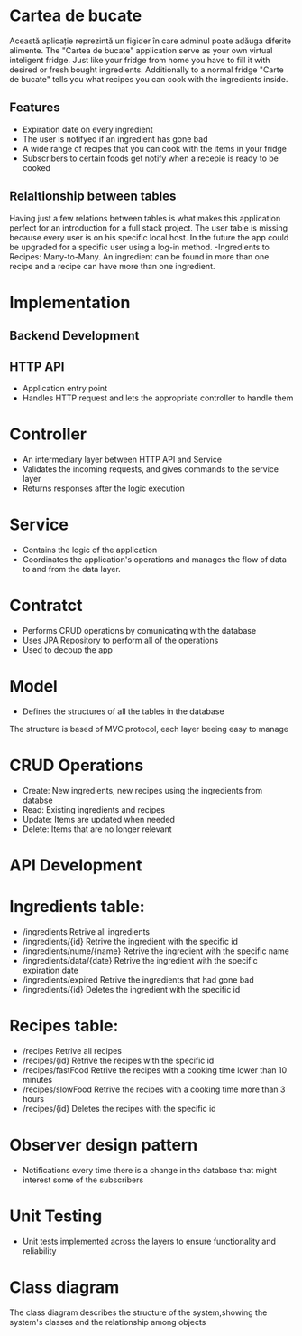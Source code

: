 # Cartea de bucate

Această aplicație reprezintă un figider în care adminul poate adăuga diferite alimente. 
The "Cartea de bucate" application serve as your own virtual inteligent fridge. Just like 
your fridge from home you have to fill it with desired or fresh bought ingredients.
Additionally to a normal fridge "Carte de bucate" tells you what recipes you can cook with 
the ingredients inside.

## Features

- Expiration date on every ingredient
- The user is notifyed if an ingredient has gone bad
- A wide range of recipes that you can cook with the items in your fridge
- Subscribers to certain foods get notify when a recepie is ready to be cooked

## Relaltionship between tables

Having just a few relations between tables is what makes this application perfect for 
an introduction for a full stack project.
The user table is missing because every user is on his specific local host. In the future 
the app could be upgraded for a specific user using a log-in method.
-Ingredients to Recipes: Many-to-Many. An ingredient can be found in more than one recipe
and a recipe can have more than one ingredient.

# Implementation

## Backend Development
## HTTP API 
- Application entry point
- Handles HTTP request and lets the appropriate controller to handle them

# Controller
- An intermediary layer between HTTP API and Service
- Validates the incoming requests, and gives commands to the service layer
- Returns responses after the logic execution

# Service
- Contains the logic of the application
- Coordinates the application's operations and manages the flow of data to and from the data layer.

# Contratct
- Performs CRUD operations by comunicating with the database
- Uses JPA Repository to perform all of the operations
- Used to decoup the app

# Model 
- Defines the structures of all the tables in the database

The structure is based of MVC protocol, each layer beeing easy to manage

# CRUD Operations
- Create: New ingredients, new recipes using the ingredients from databse
- Read: Existing ingredients and recipes
- Update: Items are updated when needed
- Delete: Items that are no longer relevant

# API Development
# Ingredients table:
- /ingredients Retrive all ingredients
- /ingredients/{id} Retrive the ingredient with the specific id
- /ingredients/nume/{name} Retrive the ingredient with the specific name
- /ingredients/data/{date} Retrive the ingredient with the specific expiration date
- /ingredients/expired Retrive the ingredients that had gone bad
- /ingredients/{id} Deletes the ingredient with the specific id

# Recipes table:
- /recipes Retrive all recipes
- /recipes/{id} Retrive the recipes with the specific id
- /recipes/fastFood Retrive the recipes with a cooking time lower than 10 minutes
- /recipes/slowFood Retrive the recipes with a cooking time more than 3 hours
- /recipes/{id} Deletes the recipes with the specific id

# Observer design pattern
- Notifications every time there is a change in the database that might interest some of the subscribers

# Unit Testing 
- Unit tests implemented across the layers to ensure functionality and  reliability

# Class diagram 
The class diagram describes the structure of the system,showing the system's classes and the relationship among objects




[//]: # (These are reference links used in the body of this note and get stripped out when the markdown processor does its job. There is no need to format nicely because it shouldn't be seen. Thanks SO - http://stackoverflow.com/questions/4823468/store-comments-in-markdown-syntax)

   [dill]: <https://github.com/joemccann/dillinger>
   [git-repo-url]: <https://github.com/joemccann/dillinger.git>
   [john gruber]: <http://daringfireball.net>
   [df1]: <http://daringfireball.net/projects/markdown/>
   [markdown-it]: <https://github.com/markdown-it/markdown-it>
   [Ace Editor]: <http://ace.ajax.org>
   [node.js]: <http://nodejs.org>
   [Twitter Bootstrap]: <http://twitter.github.com/bootstrap/>
   [jQuery]: <http://jquery.com>
   [@tjholowaychuk]: <http://twitter.com/tjholowaychuk>
   [express]: <http://expressjs.com>
   [AngularJS]: <http://angularjs.org>
   [Gulp]: <http://gulpjs.com>

   [PlDb]: <https://github.com/joemccann/dillinger/tree/master/plugins/dropbox/README.md>
   [PlGh]: <https://github.com/joemccann/dillinger/tree/master/plugins/github/README.md>
   [PlGd]: <https://github.com/joemccann/dillinger/tree/master/plugins/googledrive/README.md>
   [PlOd]: <https://github.com/joemccann/dillinger/tree/master/plugins/onedrive/README.md>
   [PlMe]: <https://github.com/joemccann/dillinger/tree/master/plugins/medium/README.md>
   [PlGa]: <https://github.com/RahulHP/dillinger/blob/master/plugins/googleanalytics/README.md>
